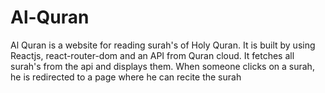 # Al-Quran
Al Quran is a website for reading surah's of Holy Quran. It is built by using Reactjs, react-router-dom and an API from Quran cloud. It fetches all surah's from the api and displays them. When someone clicks on a surah, he is redirected to a page where he can recite the surah
